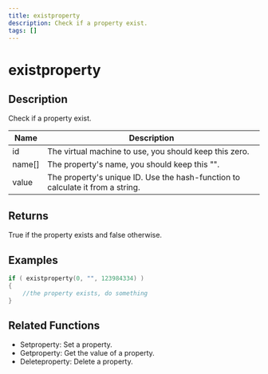 ```yaml
---
title: existproperty
description: Check if a property exist.
tags: []
---
```


# existproperty

<TagLinks />

## Description

Check if a property exist.

| Name   | Description                                                                    |
| ------ | ------------------------------------------------------------------------------ |
| id     | The virtual machine to use, you should keep this zero.                         |
| name[] | The property's name, you should keep this "".                                  |
| value  | The property's unique ID. Use the hash-function to calculate it from a string. |

## Returns

True if the property exists and false otherwise.

## Examples

```c
if ( existproperty(0, "", 123984334) )
{
    //the property exists, do something
}
```

## Related Functions

- Setproperty: Set a property.
- Getproperty: Get the value of a property.
- Deleteproperty: Delete a property.
